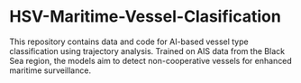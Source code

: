 # HSV-Maritime-Vessel-Clasification
This repository contains data and code for AI-based vessel type classification using trajectory analysis. Trained on AIS data from the Black Sea region, the models aim to detect non-cooperative vessels for enhanced maritime surveillance.
